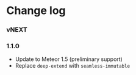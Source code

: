 # Change log

### vNEXT

### 1.1.0
- Update to Meteor 1.5 (preliminary support)
- Replace `deep-extend` with `seamless-immutable`
